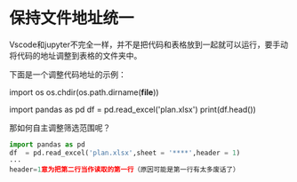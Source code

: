 # 保持文件地址统一
Vscode和jupyter不完全一样，并不是把代码和表格放到一起就可以运行，要手动将代码的地址调整到表格的文件夹中。

下面是一个调整代码地址的示例：


import os
os.chdir(os.path.dirname(__file__))

import pandas as pd
df = pd.read_excel('plan.xlsx')
print(df.head())



那如何自主调整筛选范围呢？
```python
import pandas as pd
df  = pd.read_excel('plan.xlsx',sheet = '****',header = 1)
···
header=1意为把第二行当作读取的第一行（原因可能是第一行有太多废话了）
